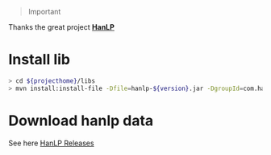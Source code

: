 > Important

Thanks the great project [**HanLP**](https://github.com/hankcs/HanLP)

# Install lib
 ```bash
> cd ${projecthome}/libs
> mvn install:install-file -Dfile=hanlp-${version}.jar -DgroupId=com.hankcs -DartifactId=hanlp -Dversion=${version} -Dpackaging=jar
```

# Download hanlp data

See here [HanLP Releases](https://github.com/hankcs/HanLP/releases)
